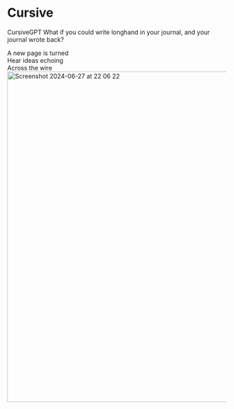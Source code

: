 # Cursive
 CursiveGPT
What if you could write longhand in your journal, and your journal wrote back?

A new page is turned<br>
Hear ideas echoing<br>
Across the wire<br>
<img width="759" alt="Screenshot 2024-06-27 at 22 06 22" src="https://github.com/bilalghalib/Cursive/assets/3254792/41829109-9f4a-406a-b3a1-68be6b4d5b96">
